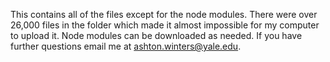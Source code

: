 This contains all of the files except for the node modules. There were over 26,000 files in the folder which made it almost
impossible for my computer to upload it. Node modules can be downloaded as needed. If you have further questions email me
at ashton.winters@yale.edu.
